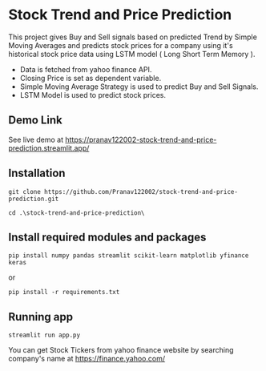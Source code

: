 # Stock Trend and Price Prediction
This project gives Buy and Sell signals based on predicted Trend by Simple Moving Averages and  predicts stock prices for a company using it's historical stock price data using LSTM model ( Long Short Term Memory ).

* Data is fetched from yahoo finance API.
* Closing Price is set as dependent variable.
* Simple Moving Average Strategy is used to predict Buy and Sell Signals.
* LSTM Model is used to predict stock prices.

## Demo Link
See live demo at https://pranav122002-stock-trend-and-price-prediction.streamlit.app/

## Installation
```
git clone https://github.com/Pranav122002/stock-trend-and-price-prediction.git
```
```
cd .\stock-trend-and-price-prediction\
```
## Install required modules and packages
```
pip install numpy pandas streamlit scikit-learn matplotlib yfinance keras 
```
or
```
pip install -r requirements.txt
```

## Running app
```
streamlit run app.py
```

You can get Stock Tickers from yahoo finance website by searching company's name at https://finance.yahoo.com/
